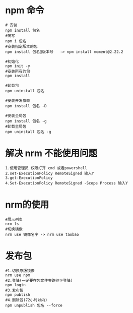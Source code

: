# npm 命令

```shell
# 安装
npm install 包名
#简写
npm i 包名
#安装指定版本的包
npm install 包名@版本号   -> npm install moment@2.22.2

#初始化
npm init -y
#安装所有的包
npm install

#卸载包
npm uninstall 包名

#安装开发依赖
npm install 包名 -D

#安装全局包
npm install 包名 -g
#卸载全局包
npm uninstall 包名 -g
```

# 解决 nrm 不能使用问题

```shell
1.使用管理员 权限打开 cmd 或者powershell
2.set-ExecutionPolicy RemoteSigned 输入Y
3.get-ExecutionPolicy 
4.Set-ExecutionPolicy RemoteSigned -Scope Process 输入Y
```

# nrm的使用

```shell
#展示列表
nrm ls
#切换镜像
nrm use 镜像名字 -> nrm use taobao
```



# 发布包

```shell
#1.切换原版镜像
nrm use npm
#2.登陆(一定要在包文件夹路径下登陆)
npm login
#3.发布包
npm publish
#4.删除包(72小时以内)
npm unpublish 包名 --force

```

